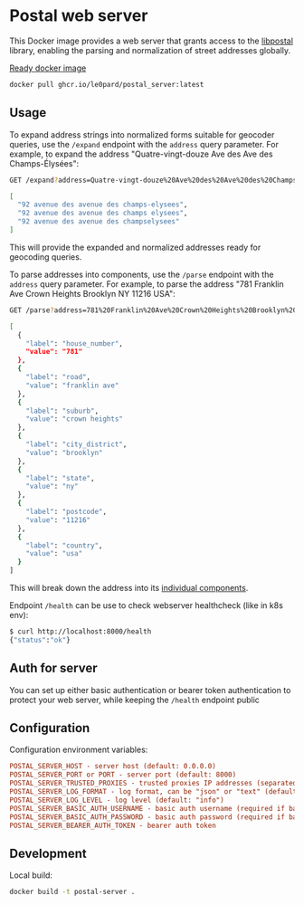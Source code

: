 # Postal web server

This Docker image provides a web server that grants access to the [libpostal](https://github.com/openvenues/libpostal) library, enabling the parsing and normalization of street addresses globally.

[Ready docker image](https://github.com/le0pard/postal_server/pkgs/container/postal_server)

```bash
docker pull ghcr.io/le0pard/postal_server:latest
```

## Usage

To expand address strings into normalized forms suitable for geocoder queries, use the `/expand` endpoint with the `address` query parameter. For example, to expand the address "Quatre-vingt-douze Ave des Ave des Champs-Élysées":

```bash
GET /expand?address=Quatre-vingt-douze%20Ave%20des%20Ave%20des%20Champs-Élysées

[
  "92 avenue des avenue des champs-elysees",
  "92 avenue des avenue des champs elysees",
  "92 avenue des avenue des champselysees"
]
```

This will provide the expanded and normalized addresses ready for geocoding queries.

To parse addresses into components, use the `/parse` endpoint with the `address` query parameter. For example, to parse the address "781 Franklin Ave Crown Heights Brooklyn NY 11216 USA":

```bash
GET /parse?address=781%20Franklin%20Ave%20Crown%20Heights%20Brooklyn%20NY%2011216%20USA

[
  {
    "label": "house_number",
    "value": "781"
  },
  {
    "label": "road",
    "value": "franklin ave"
  },
  {
    "label": "suburb",
    "value": "crown heights"
  },
  {
    "label": "city_district",
    "value": "brooklyn"
  },
  {
    "label": "state",
    "value": "ny"
  },
  {
    "label": "postcode",
    "value": "11216"
  },
  {
    "label": "country",
    "value": "usa"
  }
]
```

This will break down the address into its [individual components](https://github.com/openvenues/libpostal?tab=readme-ov-file#parser-labels).

Endpoint `/health` can be use to check webserver healthcheck (like in k8s env):

```bash
$ curl http://localhost:8000/health
{"status":"ok"}
```

## Auth for server

You can set up either basic authentication or bearer token authentication to protect your web server, while keeping the `/health` endpoint public

## Configuration

Configuration environment variables:

```ini
POSTAL_SERVER_HOST - server host (default: 0.0.0.0)
POSTAL_SERVER_PORT or PORT - server port (default: 8000)
POSTAL_SERVER_TRUSTED_PROXIES - trusted proxies IP addresses (separated by comma)
POSTAL_SERVER_LOG_FORMAT - log format, can be "json" or "text" (default: "text")
POSTAL_SERVER_LOG_LEVEL - log level (default: "info")
POSTAL_SERVER_BASIC_AUTH_USERNAME - basic auth username (required if basic auth password is set)
POSTAL_SERVER_BASIC_AUTH_PASSWORD - basic auth password (required if basic auth username is set)
POSTAL_SERVER_BEARER_AUTH_TOKEN - bearer auth token
```

## Development

Local build:

```bash
docker build -t postal-server .
```
